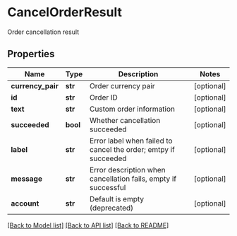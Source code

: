 # CancelOrderResult

Order cancellation result
## Properties
Name | Type | Description | Notes
------------ | ------------- | ------------- | -------------
**currency_pair** | **str** | Order currency pair | [optional] 
**id** | **str** | Order ID | [optional] 
**text** | **str** | Custom order information | [optional] 
**succeeded** | **bool** | Whether cancellation succeeded | [optional] 
**label** | **str** | Error label when failed to cancel the order; emtpy if succeeded | [optional] 
**message** | **str** | Error description when cancellation fails, empty if successful | [optional] 
**account** | **str** | Default is empty (deprecated) | [optional] 

[[Back to Model list]](../README.md#documentation-for-models) [[Back to API list]](../README.md#documentation-for-api-endpoints) [[Back to README]](../README.md)


